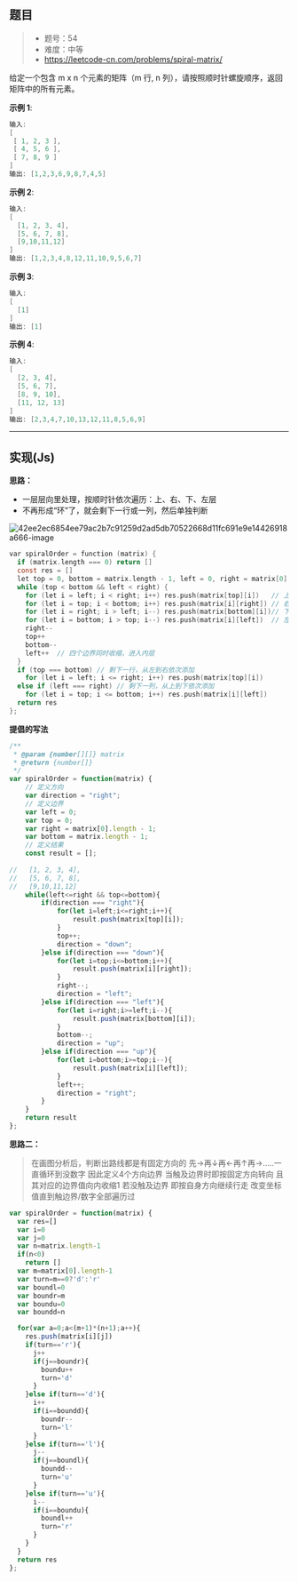 ## 题目

> - 题号：54
> - 难度：中等
> - https://leetcode-cn.com/problems/spiral-matrix/

给定一个包含 m x n 个元素的矩阵（m 行, n 列），请按照顺时针螺旋顺序，返回矩阵中的所有元素。

<b>示例 1</b>:
```c
输入:
[
 [ 1, 2, 3 ],
 [ 4, 5, 6 ],
 [ 7, 8, 9 ]
]
输出: [1,2,3,6,9,8,7,4,5]
```

<b>示例 2</b>:
```c
输入:
[
  [1, 2, 3, 4],
  [5, 6, 7, 8],
  [9,10,11,12]
]
输出: [1,2,3,4,8,12,11,10,9,5,6,7]
```

<b>示例 3</b>:
```c
输入:
[
  [1]
]
输出: [1]
```

<b>示例 4</b>:
```c
输入:
[
  [2, 3, 4],
  [5, 6, 7],
  [8, 9, 10],
  [11, 12, 13]
]
输出: [2,3,4,7,10,13,12,11,8,5,6,9]
```



---
## 实现(Js)

<b>思路：</b>

- 一层层向里处理，按顺时针依次遍历：上、右、下、左层
- 不再形成“环”了，就会剩下一行或一列，然后单独判断

![42ee2ec6854ee79ac2b7c91259d2ad5db70522668d11fc691e9e14426918a666-image](C:\Users\李伟鑫\Desktop\42ee2ec6854ee79ac2b7c91259d2ad5db70522668d11fc691e9e14426918a666-image.png)

```c
var spiralOrder = function (matrix) {
  if (matrix.length === 0) return []
  const res = []
  let top = 0, bottom = matrix.length - 1, left = 0, right = matrix[0].length - 1
  while (top < bottom && left < right) {
    for (let i = left; i < right; i++) res.push(matrix[top][i])   // 上层
    for (let i = top; i < bottom; i++) res.push(matrix[i][right]) // 右层
    for (let i = right; i > left; i--) res.push(matrix[bottom][i])// 下层
    for (let i = bottom; i > top; i--) res.push(matrix[i][left])  // 左层
    right--
    top++
    bottom--
    left++  // 四个边界同时收缩，进入内层
  }
  if (top === bottom) // 剩下一行，从左到右依次添加
    for (let i = left; i <= right; i++) res.push(matrix[top][i])
  else if (left === right) // 剩下一列，从上到下依次添加
    for (let i = top; i <= bottom; i++) res.push(matrix[i][left])
  return res
};

```

<b>提倡的写法</b>

```js
/**
 * @param {number[][]} matrix
 * @return {number[]}
 */
var spiralOrder = function(matrix) {
    // 定义方向
    var direction = "right";
    // 定义边界
    var left = 0;
    var top = 0;
    var right = matrix[0].length - 1;
    var bottom = matrix.length - 1;
    // 定义结果
    const result = [];
    
//   [1, 2, 3, 4],
//   [5, 6, 7, 8],
//   [9,10,11,12]
    while(left<=right && top<=bottom){
        if(direction === "right"){
            for(let i=left;i<=right;i++){
                result.push(matrix[top][i]);
            }
            top++;
            direction = "down";
        }else if(direction === "down"){
            for(let i=top;i<=bottom;i++){
                result.push(matrix[i][right]);
            }
            right--; 
            direction = "left";
        }else if(direction === "left"){
            for(let i=right;i>=left;i--){
                result.push(matrix[bottom][i]);
            }
            bottom--;
            direction = "up";
        }else if(direction === "up"){
            for(let i=bottom;i>=top;i--){
                result.push(matrix[i][left]);
            }
            left++;
            direction = "right";
        }      
    }
    return result
};
```



<b>思路二：</b>

> 在画图分析后，判断出路线都是有固定方向的 先→再↓再←再↑再→.....一直循环到没数字
> 因此定义4个方向边界 当触及边界时即按固定方向转向 且其对应的边界值向内收缩1
> 若没触及边界 即按自身方向继续行走 改变坐标值直到触边界/数字全部遍历过

```js
var spiralOrder = function(matrix) {
  var res=[]
  var i=0
  var j=0
  var n=matrix.length-1
  if(n<0)
    return []
  var m=matrix[0].length-1
  var turn=m==0?'d':'r'
  var boundl=0
  var boundr=m
  var boundu=0
  var boundd=n

  for(var a=0;a<(m+1)*(n+1);a++){
    res.push(matrix[i][j])
    if(turn=='r'){
      j++
      if(j==boundr){
        boundu++
        turn='d'
      }
    }else if(turn=='d'){
      i++
      if(i==boundd){
        boundr--
        turn='l'
      }
    }else if(turn=='l'){
      j--
      if(j==boundl){
        boundd--
        turn='u'
      }
    }else if(turn=='u'){
      i--
      if(i==boundu){
        boundl++
        turn='r'
      }
    }
  }
  return res
};

```



